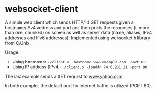 # websocket-client
A simple web client which sends HTTP/1.1 GET requests given a hostname/IPv4 address and port and then prints the responses (if more than one, chunked) on screen as well as server data (name, aliases, IPv4 addresses and IPv6 addresses). Implemented using websocket.h library from C/Unix.

Usage: 
 - Using hostname: ``` ./client.o -hostname www.example.com -port 80 ```
 - Using IP address (IPv4): ``` ./client.o -ipaddr 74.6.231.21 -port 80 ```

The last example sends a GET request to www.yahoo.com.

In both examples the default port for internet traffic is utilized (PORT 80).
